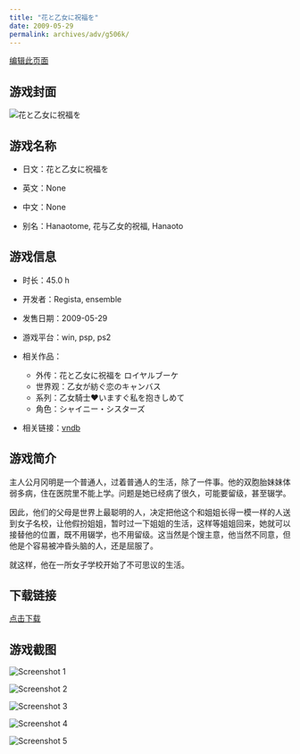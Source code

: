 ```yaml
---
title: "花と乙女に祝福を"
date: 2009-05-29
permalink: archives/adv/g506k/
---
```

[编辑此页面](https://github.com/ACG-3/ADV3-source/blob/main/source/_posts/%E8%8A%B1%E3%81%A8%E4%B9%99%E5%A5%B3%E3%81%AB%E7%A5%9D%E7%A6%8F%E3%82%92.md)

## 游戏封面

![花と乙女に祝福を](https://pan.timero.xyz/d/onedrive/img_lib_001/%E8%8A%B1%E3%81%A8%E4%B9%99%E5%A5%B3%E3%81%AB%E7%A5%9D%E7%A6%8F%E3%82%92_cover.avif)


## 游戏名称

- 日文：花と乙女に祝福を
- 英文：None
- 中文：None

- 别名：Hanaotome, 花与乙女的祝福, Hanaoto


## 游戏信息

- 时长：45.0 h
- 开发者：Regista, ensemble
- 发售日期：2009-05-29
- 游戏平台：win, psp, ps2
- 相关作品：
   - 外传：花と乙女に祝福を ロイヤルブーケ
   - 世界观：乙女が紡ぐ恋のキャンバス
   - 系列：乙女騎士♥いますぐ私を抱きしめて
   - 角色：シャイニー・シスターズ

- 相关链接：[vndb](https://vndb.org/v1545)


## 游戏简介

主人公月冈明是一个普通人，过着普通人的生活，除了一件事。他的双胞胎妹妹体弱多病，住在医院里不能上学。问题是她已经病了很久，可能要留级，甚至辍学。

因此，他们的父母是世界上最聪明的人，决定把他这个和姐姐长得一模一样的人送到女子名校，让他假扮姐姐，暂时过一下姐姐的生活，这样等姐姐回来，她就可以接替他的位置，既不用辍学，也不用留级。这当然是个馊主意，他当然不同意，但他是个容易被冲昏头脑的人，还是屈服了。

就这样，他在一所女子学校开始了不可思议的生活。




## 下载链接

[点击下载](https://pan.timero.xyz/onedrive/adv_lib_001/%E8%8A%B1%E3%81%A8%E4%B9%99%E5%A5%B3%E3%81%AB%E7%A5%9D%E7%A6%8F%E3%82%92)


## 游戏截图


![Screenshot 1](https://pan.timero.xyz/d/onedrive/img_lib_001/%E8%8A%B1%E3%81%A8%E4%B9%99%E5%A5%B3%E3%81%AB%E7%A5%9D%E7%A6%8F%E3%82%92_Screenshot_1.avif)

![Screenshot 2](https://pan.timero.xyz/d/onedrive/img_lib_001/%E8%8A%B1%E3%81%A8%E4%B9%99%E5%A5%B3%E3%81%AB%E7%A5%9D%E7%A6%8F%E3%82%92_Screenshot_2.avif)

![Screenshot 3](https://pan.timero.xyz/d/onedrive/img_lib_001/%E8%8A%B1%E3%81%A8%E4%B9%99%E5%A5%B3%E3%81%AB%E7%A5%9D%E7%A6%8F%E3%82%92_Screenshot_3.avif)

![Screenshot 4](https://pan.timero.xyz/d/onedrive/img_lib_001/%E8%8A%B1%E3%81%A8%E4%B9%99%E5%A5%B3%E3%81%AB%E7%A5%9D%E7%A6%8F%E3%82%92_Screenshot_4.avif)

![Screenshot 5](https://pan.timero.xyz/d/onedrive/img_lib_001/%E8%8A%B1%E3%81%A8%E4%B9%99%E5%A5%B3%E3%81%AB%E7%A5%9D%E7%A6%8F%E3%82%92_Screenshot_5.avif)

